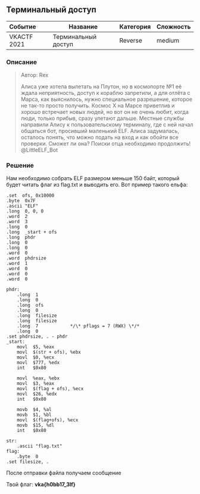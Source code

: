## Терминальный доступ

| Событие | Название | Категория | Сложность |
| :------ | ---- | ---- | ---- |
| VKACTF 2021 | Терминальный доступ | Reverse | medium |

### Описание

> Автор: Rex
>
>Алиса уже хотела вылетать на Плутон, но в космопорте №1 её ждала неприятность, доступ к кораблю запретили, а для отлёта с Марса, как выяснилось, нужно специальное разрешение, которое не так-то просто получить. Космос Х на Марсе приветлив и хорошо встречает новых людей, но вот он не очень любит, когда люди, только прибыв, сразу улетают дальше. Местные службы направили Алису к пользовательскому терминалу, где с ней начал общаться бот, просивший маленький ELF. Алиса задумалась, осталось понять, что можно подать на вход и как обойти все проверки. Сможет ли она? Поиски отца необходимо продолжить! @LittleELF_Bot

### Решение
Нам необходимо собрать ELF размером меньше 150 байт, который будет читать флаг из flag.txt и выводить его. Вот пример такого ельфа:

```assembly
.set  ofs, 0x10000
.byte  0x7F
.ascii "ELF"
.long  0, 0, 0
.word  2
.word  3
.long  0 
.long  _start + ofs 
.long  phdr 
.long  0 
.long  0
.word  0 
.word  phdrsize 
.word  1 
.word  0 
.word  0 
.word  0

phdr:
    .long  1            
    .long  0            
    .long  ofs           
    .long  0            
    .long  filesize        
    .long  filesize        
    .long  7            */\* pflags = 7 (RWX) \*/*
    .long  0            
.set phdrsize, . - phdr
_start:
    movl  $5, %eax
    movl  $(str + ofs), %ebx
    movl  $0, %ecx
    movl  $777, %edx
    int   $0x80

    movl  %eax, %ebx
    movl  $3, %eax
    movl  $(flag + ofs), %ecx
    movl  $26, %edx
    int   $0x80

    movb  $4, %al
    movb  $1, %bl
    movl  $(flag+ofs), %ecx
    movb  $15, %dl
    int   $0x80

str:
    .ascii "flag.txt"
flag:
    .byte  0
.set filesize, .
```

После отправки файла получаем сообщение


Твой флаг:
**vka{h0bb17_3lf}**